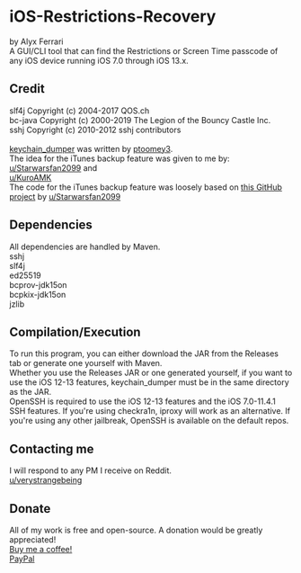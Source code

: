 # iOS-Restrictions-Recovery

by Alyx Ferrari<br/>
A GUI/CLI tool that can find the Restrictions or Screen Time passcode of any iOS device running iOS 7.0 through iOS 13.x.

## Credit

slf4j Copyright (c) 2004-2017 QOS.ch<br/>
bc-java Copyright (c) 2000-2019 The Legion of the Bouncy Castle Inc.<br/>
sshj Copyright (c) 2010-2012 sshj contributors<br/><br/>
[keychain_dumper](https://github.com/ptoomey3/Keychain-Dumper/) was written by [ptoomey3](https://github.com/ptoomey3/).<br/>
The idea for the iTunes backup feature was given to me by:<br/>
[u/Starwarsfan2099](https://reddit.com/user/Starwarsfan2099) and<br/>
[u/KuroAMK](https://reddit.com/user/KuroAMK)<br/>
The code for the iTunes backup feature was loosely based on [this GitHub project](https://github.com/Starwarsfan2099/iOS-Restriction-Key-Cracker) by [u/Starwarsfan2099](https://reddit.com/user/Starwarsfan2099)

## Dependencies

All dependencies are handled by Maven.<br/>
sshj<br/>
slf4j<br/>
ed25519<br/>
bcprov-jdk15on<br/>
bcpkix-jdk15on<br/>
jzlib

## Compilation/Execution

To run this program, you can either download the JAR from the Releases tab or generate one yourself with Maven.<br/>
Whether you use the Releases JAR or one generated yourself, if you want to use the iOS 12-13 features, keychain_dumper must be in the same directory as the JAR.<br/>
OpenSSH is required to use the iOS 12-13 features and the iOS 7.0-11.4.1 SSH features. If you're using checkra1n, iproxy will work as an alternative. If you're using any other jailbreak, OpenSSH is available on the default repos.

## Contacting me

I will respond to any PM I receive on Reddit.<br/>
[u/verystrangebeing](https://reddit.com/user/verystrangebeing/)

## Donate

All of my work is free and open-source. A donation would be greatly appreciated!<br/>
[Buy me a coffee!](buymeacoff.ee/alyxferrari/)<br/>
[PayPal](paypal.me/alyxferrari/)
